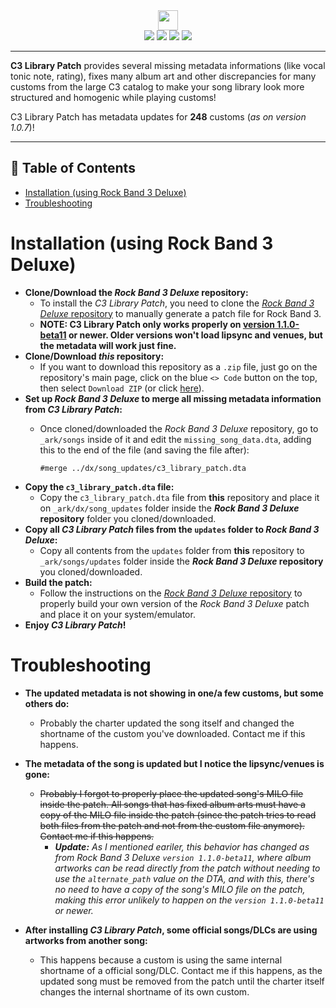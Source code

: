 <div align=center>
<img src='./images/rb3logo.webp' width='32px'>
</div>

<div align=center>
<img src='https://img.shields.io/github/last-commit/ruggeryiury/c3-library-patch?color=%23DDD&style=for-the-badge' /> <img src='https://img.shields.io/github/repo-size/ruggeryiury/c3-library-patch?style=for-the-badge' /> <img src='https://img.shields.io/github/issues/ruggeryiury/c3-library-patch?style=for-the-badge' /> <img src='https://img.shields.io/github/package-json/v/ruggeryiury/c3-library-patch?style=for-the-badge' />
</div>

- - - -

__C3 Library Patch__ provides several missing metadata informations (like vocal tonic note, rating), fixes many album art and other discrepancies for many customs from the large C3 catalog to make your song library look more structured and homogenic while playing customs!

C3 Library Patch has metadata updates for __248__ customs (_as on version 1.0.7_)!

- - - -

## 💠 Table of Contents

- [Installation (using Rock Band 3 Deluxe)](#installation-using-rock-band-3-deluxe)
- [Troubleshooting](#troubleshooting)

# Installation (using Rock Band 3 Deluxe)

- __Clone/Download the *Rock Band 3 Deluxe* repository:__
  -  To install the *C3 Library Patch*, you need to clone the [*Rock Band 3 Deluxe* repository](https://github.com/hmxmilohax/rock-band-3-deluxe) to manually generate a patch file for Rock Band 3.
  -  **NOTE: C3 Library Patch only works properly on [version 1.1.0-beta11](https://github.com/hmxmilohax/rock-band-3-deluxe/releases/tag/v1.1.0-beta11) or newer. Older versions won't load lipsync and venues, but the metadata will work just fine.**
- __Clone/Download *this* repository:__
  -  If you want to download this repository as a `.zip` file, just go on the repository's main page, click on the blue `<> Code` button on the top, then select `Download ZIP` (or click [here](https://github.com/ruggeryiury/c3-library-patch/archive/refs/heads/main.zip)).
- __Set up *Rock Band 3 Deluxe* to merge all missing metadata information from *C3 Library Patch*:__
  - Once cloned/downloaded the *Rock Band 3 Deluxe* repository, go to `_ark/songs` inside of it and edit the `missing_song_data.dta`, adding this to the end of the file (and saving the file after):
  
    ```text
    #merge ../dx/song_updates/c3_library_patch.dta
    ```
- __Copy the `c3_library_patch.dta` file:__
  - Copy the `c3_library_patch.dta` file from __this__ repository and place it on `_ark/dx/song_updates` folder inside the __*Rock Band 3 Deluxe* repository__ folder you cloned/downloaded.
- __Copy all *C3 Library Patch* files from the `updates` folder to *Rock Band 3 Deluxe*:__
  - Copy all contents from the `updates` folder from __this__ repository to `_ark/songs/updates` folder inside the __*Rock Band 3 Deluxe* repository__ you cloned/downloaded.
- __Build the patch:__
  - Follow the instructions on the [*Rock Band 3 Deluxe* repository](https://github.com/hmxmilohax/rock-band-3-deluxe) to properly build your own version of the *Rock Band 3 Deluxe* patch and place it on your system/emulator.
- __Enjoy *C3 Library Patch*!__

# Troubleshooting

- **The updated metadata is not showing in one/a few customs, but some others do:**
  - Probably the charter updated the song itself and changed the shortname of the custom you've downloaded. Contact me if this happens.

- **The metadata of the song is updated but I notice the lipsync/venues is gone:**
  - ~~Probably I forgot to properly place the updated song's MILO file inside the patch. All songs that has fixed album arts must have a copy of the MILO file inside the patch (since the patch tries to read both files from the patch and not from the custom file anymore). Contact me if this happens.~~
    - ***Update:*** *As I mentioned eariler, this behavior has changed as from Rock Band 3 Deluxe `version 1.1.0-beta11`, where album artworks can be read directly from the patch without needing to use the `alternate_path` value on the DTA, and with this, there's no need to have a copy of the song's MILO file on the patch, making this error unlikely to happen on the `version 1.1.0-beta11` or newer.*

- **After installing _C3 Library Patch_, some official songs/DLCs are using artworks from another song:**
  - This happens because a custom is using the same internal shortname of a official song/DLC. Contact me if this happens, as the updated song must be removed from the patch until the charter itself changes the internal shortname of its own custom.